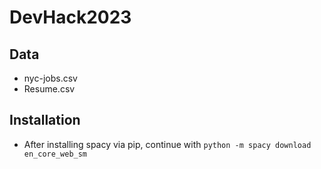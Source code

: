# DevHack2023

## Data

- nyc-jobs.csv
- Resume.csv

## Installation
- After installing spacy via pip, continue with `python -m spacy download en_core_web_sm` 